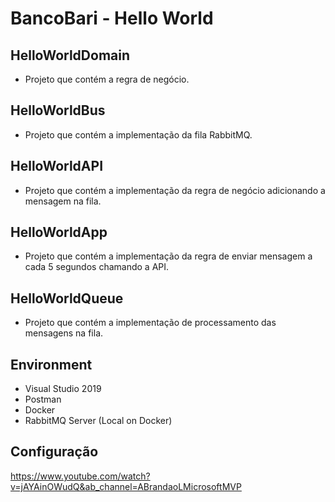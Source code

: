 # BancoBari - Hello World

## HelloWorldDomain
- Projeto que contém a regra de negócio.

## HelloWorldBus
- Projeto que contém a implementação da fila RabbitMQ.

## HelloWorldAPI
- Projeto que contém a implementação da regra de negócio adicionando a mensagem na fila.

## HelloWorldApp
- Projeto que contém a implementação da regra de enviar mensagem a cada 5 segundos chamando a API.

## HelloWorldQueue
- Projeto que contém a implementação de processamento das mensagens na fila.


## Environment
- Visual Studio 2019
- Postman
- Docker
- RabbitMQ Server (Local on Docker)


## Configuração
https://www.youtube.com/watch?v=jAYAinOWudQ&ab_channel=ABrandaoLMicrosoftMVP
